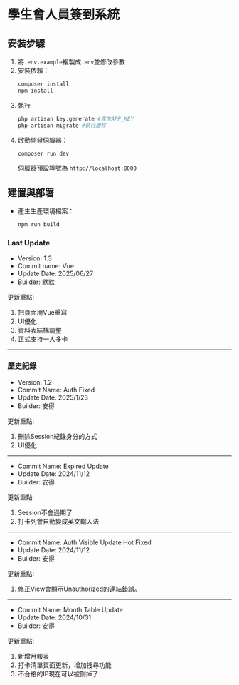 # 學生會人員簽到系統

## 安裝步驟
1. 將`.env.example`複製成`.env`並修改參數
2. 安裝依賴：
   ```bash
   composer install
   npm install
   ```
3. 執行
   ```bash
   php artisan key:generate #產生APP_KEY
   php artisan migrate #執行遷移
   ```
4. 啟動開發伺服器：
   ```bash
   composer run dev
   ```
   伺服器預設埠號為 `http://localhost:8000`
   
## 建置與部署
- 產生生產環境檔案：
  ```bash
  npm run build
  ```
  
### Last Update
- Version:      1.3
- Commit name:  Vue
- Update Date:  2025/06/27
- Builder:      默默

更新重點:
1. 把頁面用Vue重寫
2. UI優化
3. 資料表結構調整
4. 正式支持一人多卡

<hr>

### 歷史紀錄
- Version:         1.2   
- Commit Name:     Auth Fixed
- Update Date:     2025/1/23
- Builder:        安得

更新重點:
1. 刪除Session紀錄身分的方式
2. UI優化

<hr>

- Commit Name:     Expired Update
- Update Date:     2024/11/12
- Builder:        安得

更新重點:
1. Session不會過期了
2. 打卡列會自動變成英文輸入法

<hr>

- Commit Name:     Auth Visible Update Hot Fixed
- Update Date:     2024/11/12
- Builder:        安得

更新重點:
1. 修正View會顯示Unauthorized的連結錯誤。
   
<hr>

- Commit Name:     Month Table Update
- Update Date:     2024/10/31
- Builder:        安得

更新重點:
1. 新增月報表
2. 打卡清單頁面更新，增加搜尋功能
3. 不合格的IP現在可以被刪掉了
